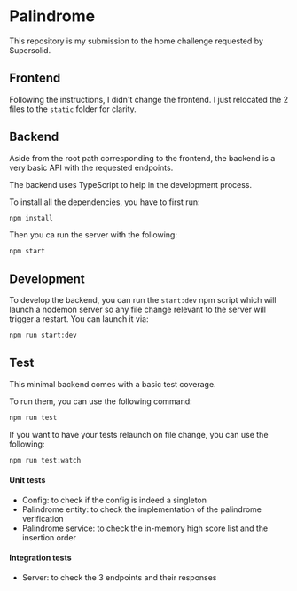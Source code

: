 # Palindrome

This repository is my submission to the home challenge requested by Supersolid.

## Frontend

Following the instructions, I didn't change the frontend. I just relocated the 2 files to the `static` folder for clarity.

## Backend

Aside from the root path corresponding to the frontend, the backend is a very basic API with the requested endpoints.

The backend uses TypeScript to help in the development process.

To install all the dependencies, you have to first run:

```sh
npm install
```

Then you ca run the server with the following:

```sh
npm start
```

## Development

To develop the backend, you can run the `start:dev` npm script which will launch a nodemon server so any file change relevant to the server will trigger a restart. You can launch it via:

```sh
npm run start:dev
```

## Test

This minimal backend comes with a basic test coverage.

To run them, you can use the following command:

```sh
npm run test
```

If you want to have your tests relaunch on file change, you can use the following:

```sh
npm run test:watch
```

#### Unit tests

- Config: to check if the config is indeed a singleton
- Palindrome entity: to check the implementation of the palindrome verification
- Palindrome service: to check the in-memory high score list and the insertion order

#### Integration tests

- Server: to check the 3 endpoints and their responses
